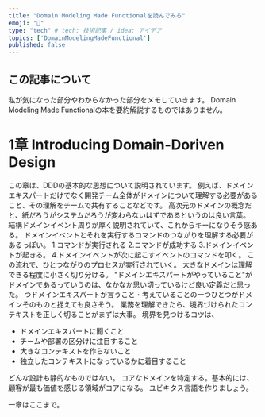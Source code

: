 ```yaml
---
title: "Domain Modeling Made Functionalを読んでみる"
emoji: "📗"
type: "tech" # tech: 技術記事 / idea: アイデア
topics: ['DomainModelingMadeFunctional']
published: false
---
```


## この記事について
私が気になった部分やわからなかった部分をメモしていきます。
Domain Modeling Made Functionalの本を要約解説するものではありません。

# 1章 Introducing Domain-Doriven Design
この章は、DDDの基本的な思想について説明されています。
例えば、ドメインエキスパートだけでなく開発チーム全体がドメインについて理解する必要があること、その理解をチームで共有することなどです。
高次元のドメインの概念だと、紙だろうがシステムだろうが変わらないはずであるというのは良い言葉。
結構ドメインイベント周りが厚く説明されていて、これからキーになりそう感ある。
ドメインイベントとそれを実行するコマンドのつながりを理解する必要があるっぽい。
1.コマンドが実行される
2.コマンドが成功する
3.ドメインイベントが起きる。
4.ドメインイベントが次に起こすイベントのコマンドを叩く。
この流れで、ひとつながりのプロセスが実行されていく。
大きなドメインは理解できる程度に小さく切り分ける。
"ドメインエキスパートがやっていること"がドメインであるっていうのは、なかなか思い切っているけど良い定義だと思った。
つドメインエキスパートが言うこと・考えていることの一つひとつがドメインそのものと捉えても良さそう。
業務を理解できたら、境界づけられたコンテキストを正しく切ることがまずは大事。
境界を見つけるコツは、
- ドメインエキスパートに聞くこと
- チームや部署の区分けに注目すること
- 大きなコンテキストを作らないこと
- 独立したコンテキストになっているかに着目すること

どんな設計も静的なものではない。
コアなドメインを特定する。基本的には、顧客が最も価値を感じる領域がコアになる。
ユビキタス言語を作りましょう。


一章はここまで。
